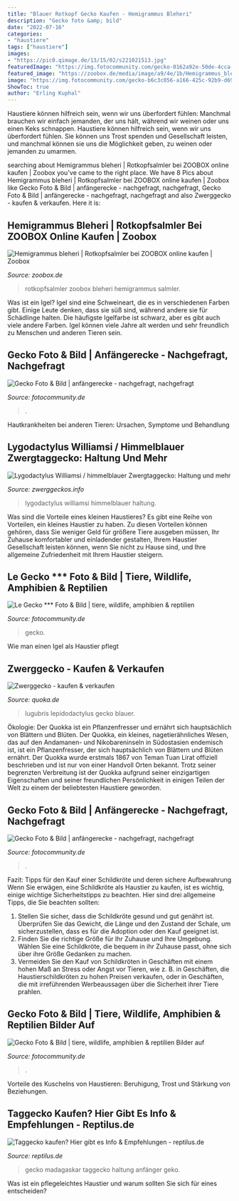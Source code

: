 ```yaml
---
title: "Blauer Rotkopf Gecko Kaufen - Hemigrammus Bleheri"
description: "Gecko foto &amp; bild"
date: "2022-07-16"
categories:
- "haustiere"
tags: ["haustiere"]
images:
- "https://pic0.qimage.de/13/15/02/s221021513.jpg"
featuredImage: "https://img.fotocommunity.com/gecko-0162a92e-50de-4cca-b3c9-a0473779b177.jpg?height=1080"
featured_image: "https://zoobox.de/media/image/a9/4e/1b/Hemigrammus_bleheri_1.png"
image: "https://img.fotocommunity.com/gecko-b6c3c056-a166-425c-92b9-d69ed37c3cff.jpg?width=1000"
ShowToc: true
author: "Erling Kuphal"
---
```



Haustiere können hilfreich sein, wenn wir uns überfordert fühlen: Manchmal brauchen wir einfach jemanden, der uns hält, während wir weinen oder uns einen Keks schnappen.
Haustiere können hilfreich sein, wenn wir uns überfordert fühlen. Sie können uns Trost spenden und Gesellschaft leisten, und manchmal können sie uns die Möglichkeit geben, zu weinen oder jemanden zu umarmen.

	

		
searching about Hemigrammus bleheri | Rotkopfsalmler bei ZOOBOX online kaufen | Zoobox you've came to the right place. We have 8 Pics about Hemigrammus bleheri | Rotkopfsalmler bei ZOOBOX online kaufen | Zoobox like Gecko Foto &amp; Bild | anfängerecke - nachgefragt, nachgefragt, Gecko Foto &amp; Bild | anfängerecke - nachgefragt, nachgefragt and also Zwerggecko - kaufen &amp; verkaufen. Here it is:
		
    
## Hemigrammus Bleheri | Rotkopfsalmler Bei ZOOBOX Online Kaufen | Zoobox

<img loading=lazy src="https://zoobox.de/media/image/a9/4e/1b/Hemigrammus_bleheri_1.png" onerror="this.onerror=null;this.src='https://tse3.mm.bing.net/th?id=OIP.Dh3BpLD1kVVf0r0xZHr7bgHaFk&amp;pid=15.1';" alt="Hemigrammus bleheri | Rotkopfsalmler bei ZOOBOX online kaufen | Zoobox">

_Source: zoobox.de_

>rotkopfsalmler zoobox bleheri hemigrammus salmler. 

	

Was ist ein Igel?
Igel sind eine Schweineart, die es in verschiedenen Farben gibt. Einige Leute denken, dass sie süß sind, während andere sie für Schädlinge halten. Die häufigste Igelfarbe ist schwarz, aber es gibt auch viele andere Farben. Igel können viele Jahre alt werden und sehr freundlich zu Menschen und anderen Tieren sein.

    
## Gecko Foto &amp; Bild | Anfängerecke - Nachgefragt, Nachgefragt

<img loading=lazy src="https://img.fotocommunity.com/gecko-b6c3c056-a166-425c-92b9-d69ed37c3cff.jpg?height=1080" onerror="this.onerror=null;this.src='https://tse3.mm.bing.net/th?id=OIP.-CermYj4foyk-AgkKsH0zAHaE2&amp;pid=15.1';" alt="Gecko Foto &amp; Bild | anfängerecke - nachgefragt, nachgefragt">

_Source: fotocommunity.de_

>. 

	

Hautkrankheiten bei anderen Tieren: Ursachen, Symptome und Behandlung

    
## Lygodactylus Williamsi / Himmelblauer Zwergtaggecko: Haltung Und Mehr

<img loading=lazy src="https://www.zwerggeckos.info/wp-content/uploads/2013/05/lygodactylus-williamsi-4.png" onerror="this.onerror=null;this.src='https://tse3.mm.bing.net/th?id=OIP.mDEL9B9cS3YWSXHTeHN5JQHaEp&amp;pid=15.1';" alt="Lygodactylus Williamsi / himmelblauer Zwergtaggecko: Haltung und mehr">

_Source: zwerggeckos.info_

>lygodactylus williamsi himmelblauer haltung. 

	

Was sind die Vorteile eines kleinen Haustieres?
Es gibt eine Reihe von Vorteilen, ein kleines Haustier zu haben. Zu diesen Vorteilen können gehören, dass Sie weniger Geld für größere Tiere ausgeben müssen, Ihr Zuhause komfortabler und einladender gestalten, Ihrem Haustier Gesellschaft leisten können, wenn Sie nicht zu Hause sind, und Ihre allgemeine Zufriedenheit mit Ihrem Haustier steigern.

    
## Le Gecko *** Foto &amp; Bild | Tiere, Wildlife, Amphibien &amp; Reptilien

<img loading=lazy src="https://img.fotocommunity.com/le-gecko-fb46e57c-e56a-4b1e-83cb-7053e8cf40d5.jpg?height=1080" onerror="this.onerror=null;this.src='https://tse4.mm.bing.net/th?id=OIP.T9CRKZKmo2RjQArFKTtTKQHaLG&amp;pid=15.1';" alt="Le Gecko *** Foto &amp; Bild | tiere, wildlife, amphibien &amp; reptilien">

_Source: fotocommunity.de_

>gecko. 

	

Wie man einen Igel als Haustier pflegt

    
## Zwerggecko - Kaufen &amp; Verkaufen

<img loading=lazy src="https://pic0.qimage.de/13/15/02/s221021513.jpg" onerror="this.onerror=null;this.src='https://tse3.mm.bing.net/th?id=OIP.Z4OGbZ1jlbhmyETdLY_ccAAAAA&amp;pid=15.1';" alt="Zwerggecko - kaufen &amp; verkaufen">

_Source: quoka.de_

>lugubris lepidodactylus gecko blauer. 

	

Ökologie: Der Quokka ist ein Pflanzenfresser und ernährt sich hauptsächlich von Blättern und Blüten.
Der Quokka, ein kleines, nagetierähnliches Wesen, das auf den Andamanen- und Nikobareninseln in Südostasien endemisch ist, ist ein Pflanzenfresser, der sich hauptsächlich von Blättern und Blüten ernährt. Der Quokka wurde erstmals 1867 von Teman Tuan Lirat offiziell beschrieben und ist nur von einer Handvoll Orten bekannt. Trotz seiner begrenzten Verbreitung ist der Quokka aufgrund seiner einzigartigen Eigenschaften und seiner freundlichen Persönlichkeit in einigen Teilen der Welt zu einem der beliebtesten Haustiere geworden.

    
## Gecko Foto &amp; Bild | Anfängerecke - Nachgefragt, Nachgefragt

<img loading=lazy src="https://img.fotocommunity.com/gecko-b6c3c056-a166-425c-92b9-d69ed37c3cff.jpg?width=1000" onerror="this.onerror=null;this.src='https://tse3.mm.bing.net/th?id=OIP.rKLaC7m3TXrb6FCY_2XPdAHaE1&amp;pid=15.1';" alt="Gecko Foto &amp; Bild | anfängerecke - nachgefragt, nachgefragt">

_Source: fotocommunity.de_

>. 

	

Fazit: Tipps für den Kauf einer Schildkröte und deren sichere Aufbewahrung
Wenn Sie erwägen, eine Schildkröte als Haustier zu kaufen, ist es wichtig, einige wichtige Sicherheitstipps zu beachten. Hier sind drei allgemeine Tipps, die Sie beachten sollten:
1. Stellen Sie sicher, dass die Schildkröte gesund und gut genährt ist. Überprüfen Sie das Gewicht, die Länge und den Zustand der Schale, um sicherzustellen, dass es für die Adoption oder den Kauf geeignet ist.
2. Finden Sie die richtige Größe für Ihr Zuhause und Ihre Umgebung. Wählen Sie eine Schildkröte, die bequem in ihr Zuhause passt, ohne sich über ihre Größe Gedanken zu machen.
3. Vermeiden Sie den Kauf von Schildkröten in Geschäften mit einem hohen Maß an Stress oder Angst vor Tieren, wie z. B. in Geschäften, die Haustierschildkröten zu hohen Preisen verkaufen, oder in Geschäften, die mit irreführenden Werbeaussagen über die Sicherheit ihrer Tiere prahlen.

    
## Gecko Foto &amp; Bild | Tiere, Wildlife, Amphibien &amp; Reptilien Bilder Auf

<img loading=lazy src="https://img.fotocommunity.com/gecko-0162a92e-50de-4cca-b3c9-a0473779b177.jpg?height=1080" onerror="this.onerror=null;this.src='https://tse4.mm.bing.net/th?id=OIP.fVR7ZGjEWOLUHgCsY7BePgHaE_&amp;pid=15.1';" alt="Gecko Foto &amp; Bild | tiere, wildlife, amphibien &amp; reptilien Bilder auf">

_Source: fotocommunity.de_

>. 

	

Vorteile des Kuschelns von Haustieren: Beruhigung, Trost und Stärkung von Beziehungen.

    
## Taggecko Kaufen? Hier Gibt Es Info &amp; Empfehlungen - Reptilus.de

<img loading=lazy src="https://d1x4y0x6mkqa3u.cloudfront.net/cust1156/incms_files/filebrowser/cache/madagaskar_gecko_an_baum_v2_52d0a048c6cc7a18e86145e0e33ccec5.jpg" onerror="this.onerror=null;this.src='https://tse4.mm.bing.net/th?id=OIP.3OHspnGGdoXHoEzSHUxZtQHaC_&amp;pid=15.1';" alt="Taggecko kaufen? Hier gibt es Info &amp; Empfehlungen - reptilus.de">

_Source: reptilus.de_

>gecko madagaskar taggecko haltung anfänger geko. 

	

Was ist ein pflegeleichtes Haustier und warum sollten Sie sich für eines entscheiden?


